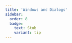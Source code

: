 ```yaml
---
title: 'Windows and Dialogs'
sidebar:
  order: 8
  badge:
    text: Stub
    variant: tip
---
```


 